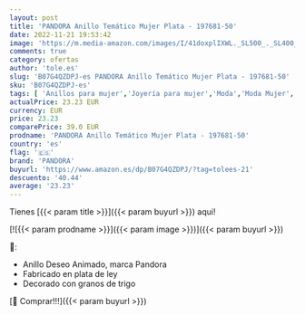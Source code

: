 ```yaml
---
layout: post
title: 'PANDORA Anillo Temático Mujer Plata - 197681-50'
date: 2022-11-21 19:53:42
image: 'https://m.media-amazon.com/images/I/41doxplIXWL._SL500_._SL400_.jpg'
comments: true
category: ofertas
author: 'tole.es'
slug: 'B07G4QZDPJ-es PANDORA Anillo Temático Mujer Plata - 197681-50'
sku: 'B07G4QZDPJ-es'
tags: [ 'Anillos para mujer','Joyería para mujer','Moda','Moda Mujer','pandora','🇪🇸', ]
actualPrice: 23.23 EUR
currency: EUR
price: 23.23
comparePrice: 39.0 EUR
prodname: 'PANDORA Anillo Temático Mujer Plata - 197681-50'
country: 'es'
flag: '🇪🇸'
brand: 'PANDORA'
buyurl: 'https://www.amazon.es/dp/B07G4QZDPJ/?tag=tolees-21'
descuento: '40.44'
average: '23.23'
---
```


Tienes [{{< param title >}}]({{< param buyurl >}}) aqui!

[![{{< param prodname >}}]({{< param image >}})]({{< param buyurl >}})

🔎:

- Anillo Deseo Animado, marca Pandora
- Fabricado en plata de ley
- Decorado con granos de trigo

[🛒 Comprar!!!]({{< param buyurl >}})
